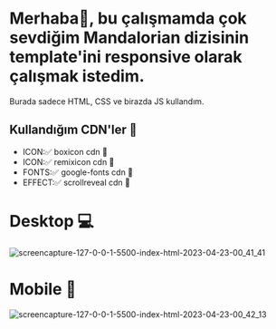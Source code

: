 # Merhaba👋, bu çalışmamda çok sevdiğim Mandalorian dizisinin template'ini responsive olarak çalışmak istedim.

Burada sadece HTML, CSS ve birazda JS kullandım.

## Kullandığım CDN'ler 🔗

- ICON:✅ boxicon cdn 🔗
- ICON:✅ remixicon cdn 🔗
- FONTS:✅ google-fonts cdn 🔗
- EFFECT:✅ scrollreveal cdn 🔗

# Desktop 💻

![screencapture-127-0-0-1-5500-index-html-2023-04-23-00_41_41](https://user-images.githubusercontent.com/26012639/233808136-6c0759f0-4add-4efa-91cb-e06589485b19.png)

# Mobile 📱

![screencapture-127-0-0-1-5500-index-html-2023-04-23-00_42_13](https://user-images.githubusercontent.com/26012639/233808131-acb50d30-915a-42e3-87c6-0a6ce9a50a54.png)

